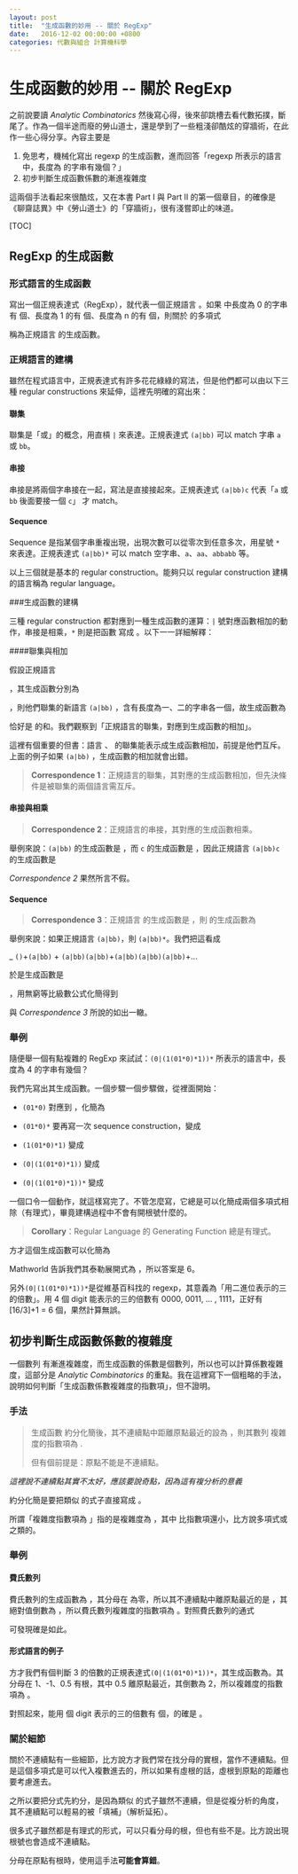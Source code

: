 ```yaml
---
layout: post
title:  "生成函數的妙用 -- 關於 RegExp"
date:   2016-12-02 00:00:00 +0800
categories: 代數與組合 計算機科學
---
```


生成函數的妙用 -- 關於 RegExp
==============

之前說要讀 *Analytic Combinatorics* 然後寫心得，後來卻跳槽去看代數拓撲，斷尾了。作為一個半途而廢的勞山道士，還是學到了一些粗淺卻酷炫的穿牆術，在此作一些心得分享。內容主要是

1. 免思考，機械化寫出 regexp 的生成函數，進而回答「regexp 所表示的語言中，長度為 <script type="math/tex">k</script> 的字串有幾個？」
2. 初步判斷生成函數係數的漸進複雜度

這兩個手法看起來很酷炫，又在本書 Part I 與 Part II 的第一個章目，的確像是《聊齋誌異》中《勞山道士》的「穿牆術」，很有淺嘗即止的味道。

[TOC]

RegExp 的生成函數
------

### 形式語言的生成函數

寫出一個正規表達式（RegExp），就代表一個正規語言 <script type="math/tex">L</script>。如果 <script type="math/tex">L</script> 中長度為 0 的字串有 <script type="math/tex">a_0</script> 個、長度為 1 的有 <script type="math/tex">a_1</script> 個、長度為 n 的有 <script type="math/tex">a_n</script> 個，則關於 <script type="math/tex">L</script> 的多項式

<script type="math/tex; mode=display">f_{L}(z)=a_0 + a_1z+a_2z^2+...+a_nz^n+...</script>

稱為正規語言 <script type="math/tex">L</script> 的生成函數。

### 正規語言的建構

雖然在程式語言中，正規表達式有許多花花綠綠的寫法，但是他們都可以由以下三種 regular constructions 來延伸，這裡先明確的寫出來：

#### 聯集

聯集是「或」的概念，用直槓 `|` 來表達。正規表達式 `(a|bb)` 可以 match 字串 `a` 或 `bb`。

#### 串接

串接是將兩個字串接在一起，寫法是直接接起來。正規表達式 `(a|bb)c` 代表「`a` 或 `bb` 後面要接一個 `c`」 才 match。 

#### Sequence

Sequence 是指某個字串重複出現，出現次數可以從零次到任意多次，用星號 `*` 來表達。正規表達式 `(a|bb)*` 可以 match 空字串、`a`、`aa`、`abbabb` 等。

以上三個就是基本的 regular construction。能夠只以 regular construction 建構的語言稱為 regular language。

###生成函數的建構

三種 regular construction 都對應到一種生成函數的運算：`|` 號對應函數相加的動作，串接是相乘，`*` 則是把函數 <script type="math/tex">f(z)</script> 寫成 <script type="math/tex">\frac{1}{1-f(z)}</script>。以下一一詳細解釋：

####聯集與相加

假設正規語言

<script type="math/tex; mode=display">L_1=\{a\}，L_2=\{bb\}</script>

，其生成函數分別為

<script type="math/tex; mode=display">f_{L_1}(z)=z，f_{L_2}(z)=z^2</script>

，則他們聯集的新語言 <script type="math/tex">L_3= \{a, bb\}=</script> `(a|bb)` ，含有長度為一、二的字串各一個，故生成函數為 

<script type="math/tex; mode=display">f_{L_3}(z)=z+z^2</script>

恰好是 <script type="math/tex">f_{L_1}(z)，f_{L_2}(z)</script> 的和。我們觀察到「正規語言的聯集，對應到生成函數的相加」。

這裡有個重要的但書：語言 <script type="math/tex">L_1</script>、<script type="math/tex">L_2</script> 的聯集能表示成生成函數相加，前提是他們互斥。上面的例子如果 <script type="math/tex">L_2 = </script>`(a|bb)` ，生成函數的相加就會出錯。

> **Correspondence 1**：正規語言的聯集，其對應的生成函數相加，但先決條件是被聯集的兩個語言需互斥。

#### 串接與相乘

> **Correspondence 2**：正規語言的串接，其對應的生成函數相乘。

舉例來說：`(a|bb)` 的生成函數是 <script type="math/tex">z+z^2</script>，而 `c` 的生成函數是 <script type="math/tex">z</script>，因此正規語言 `(a|bb)c`<script type="math/tex">=\{ac, bbc\}</script> 的生成函數是

<script type="math/tex; mode=display"> z^2+z^3 = (z+z^2)\cdot z</script>

*Correspondence 2* 果然所言不假。

#### Sequence

> **Correspondence 3**：正規語言 <script type="math/tex">L</script> 的生成函數是 <script type="math/tex">f_L(z)</script>，則 <script type="math/tex">L^*</script> 的生成函數為 <script type="math/tex; mode=display">\frac{1}{1-f(z)}</script>

舉例來說：如果正規語言 <script type="math/tex">L=</script> `(a|bb)`，則 <script type="math/tex">L^*=</script> `(a|bb)*`<script type="math/tex">=\{\epsilon, a, bb, aa, abb, bba, bbbb, ... \}</script>。我們把這看成

_<script type="math/tex">L^*=</script> `()`+`(a|bb)` + `(a|bb)(a|bb)`+`(a|bb)(a|bb)(a|bb)`+...

於是生成函數是

<script type="math/tex; mode=display">f_{L^*}(z)=1+(z+z^2)+(z+z^2)^2+(z+z^2)^3+...</script>

，用無窮等比級數公式化簡得到

<script type="math/tex; mode=display">f_{L^*}(z)=\frac{1}{1-(z+z^2)}</script>

與 *Correspondence 3* 所說的如出一轍。

### 舉例

隨便舉一個有點複雜的 RegExp 來試試：`(0|(1(01*0)*1))*` 所表示的語言中，長度為 4 的字串有幾個？

我們先寫出其生成函數。一個步驟一個步驟做，從裡面開始：

- `(01*0)` 對應到 <script type="math/tex">z\cdot \frac{1}{1-z} \cdot z</script>，化簡為 <script type="math/tex">\frac{z^2}{1-z}</script>

- `(01*0)*` 要再寫一次 sequence construction，變成 <script type="math/tex">\frac{1}{1-(\frac{z^2}{1-z})}</script>

- `(1(01*0)*1)` 變成 <script type="math/tex">\frac{z^2}{1-(\frac{z^2}{1-z})}</script>

- `(0|(1(01*0)*1))` 變成 <script type="math/tex">z + \frac{z^2}{1-(\frac{z^2}{1-z})}</script>

- `(0|(1(01*0)*1))*` 變成 <script type="math/tex">\frac{1}{1-(z + \frac{z^2}{1-(\frac{z^2}{1-z})})}</script>

一個口令一個動作，就這樣寫完了。不管怎麼寫，它總是可以化簡成兩個多項式相除（有理式），畢竟建構過程中不會有開根號什麼的。

> **Corollary**：Regular Language 的 Generating Function 總是有理式。

方才這個生成函數可以化簡為 

<script type="math/tex; mode=display">-\frac{z^2+z-1}{(z-1)(z+1)(2z-1)}</script>

Mathworld 告訴我們其泰勒展開式為 <script type="math/tex">1+z+2z^2+3z^3+6x^4+...</script> ，所以答案是 6。

另外`(0|(1(01*0)*1))*`是從維基百科找的 regexp，其意義為「用二進位表示的三的倍數」。用 4 個 digit 能表示的三的倍數有 0000, 0011, ... , 1111，正好有 [16/3]+1 = 6 個，果然計算無誤。

初步判斷生成函數係數的複雜度
----

一個數列 <script type="math/tex">\{a_n\}</script> 有漸進複雜度，而生成函數的係數是個數列，所以也可以計算係數複雜度，這部分是 *Analytic Combinatorics* 的重點。我在這裡寫下一個粗略的手法，說明如何判斷「生成函數係數複雜度的指數項」，但不證明。

### 手法

> 生成函數 <script type="math/tex">f(z)=a_0+a_1z+a_2z^2+... </script> 約分化簡後，其不連續點中距離原點最近的設為 <script type="math/tex">\hat{z}</script>，則其數列 <script type="math/tex">\{a_n\}</script> 複雜度的指數項為 <script type="math/tex">\operatorname{\Theta}(\frac{1}{|\hat{z}|^{n}})</script>.
> 
> 但有個前提是：原點不能是不連續點。

*這裡說不連續點其實不太好，應該要說奇點，因為這有複分析的意義*

約分化簡是要把類似 <script type="math/tex">\frac{(z-1)^2}{z-1}</script> 的式子直接寫成 <script type="math/tex">z-1</script>。

所謂「複雜度指數項為 <script type="math/tex">\operatorname{\Theta}(K^n)</script>」指的是複雜度為 <script type="math/tex">\operatorname{\Theta}(K^n\cdot f(n))</script>，其中 <script type="math/tex">f(n)</script> 比指數項還小，比方說多項式或 <script type="math/tex">n\operatorname{log}n</script> 之類的。

### 舉例

#### 費氏數列

費氏數列的生成函數為 <script type="math/tex; mode=display">\frac{x}{1-x-x^2}</script> ，其分母在 <script type="math/tex">z=\frac{\sqrt{5}\pm 1}{2}</script> 為零，所以其不連續點中離原點最近的是 <script type="math/tex">\hat{z}=\frac{\sqrt{5}- 1}{2}</script>，其絕對值倒數為 <script type="math/tex; mode=display">\frac{1}{|\hat{z}|}=\frac{\sqrt{5}+1}{2}</script>，所以費氏數列複雜度的指數項為 <script type="math/tex; mode=display">\operatorname{\Theta}((\frac{\sqrt{5}+1}{2})^n)</script>。對照費氏數列的通式

<script type="math/tex; mode=display">F_n = \frac{1}{\sqrt5}(\frac{\sqrt{5}+1}{2})^n+\frac{1}{\sqrt5}(\frac{\sqrt{5}-1}{2})^n = \operatorname{\Theta}((\frac{\sqrt{5}+1}{2})^n)</script>

可發現確是如此。

#### 形式語言的例子

方才我們有個判斷 3 的倍數的正規表達式`(0|(1(01*0)*1))*`，其生成函數為<script type="math/tex; mode=display">-\frac{z^2+z-1}{(z-1)(z+1)(2z-1)}</script>。其分母在 1、-1、0.5 有根，其中 0.5 離原點最近，其倒數為 2，所以複雜度的指數項為 <script type="math/tex">\operatorname{\Theta}(2^n)</script>。

對照起來，能用 <script type="math/tex">n</script> 個 digit 表示的三的倍數有 <script type="math/tex">[2^n/3]+1</script> 個，的確是 <script type="math/tex">\operatorname{\Theta}(2^n)</script>。

### 關於細節

關於不連續點有一些細節，比方說方才我們常在找分母的實根，當作不連續點。但是這個多項式是可以代入複數進去的，所以如果有虛根的話，虛根到原點的距離也要考慮進去。

之所以要把分式先約分，是因為類似 <script type="math/tex">\frac{(z-1)^2}{z-1}</script> 的式子雖然不連續，但是從複分析的角度，其不連續點可以輕易的被「填補」（解析延拓）。

很多式子雖然都是有理式的形式，可以只看分母的根，但也有些不是。比方說出現根號也會造成不連續點。

分母在原點有根時，使用這手法**可能會算錯**。